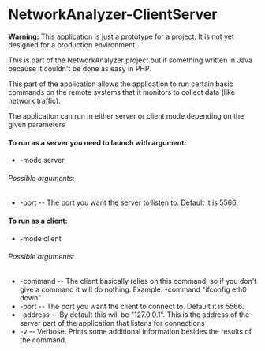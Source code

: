NetworkAnalyzer-ClientServer
============================

**Warning:** This application is just a prototype for a project. It is not yet designed for a production environment.

This is part of the NetworkAnalyzer project but it something written in Java because it couldn't be done as easy in PHP.

This part of the application allows the application to run certain basic commands on the remote systems that it monitors
to collect data (like network traffic).

The application can run in either server or client mode depending on the given parameters

#### To run as a server you need to launch with argument:
* -mode server

###### Possible arguments:
* -port --  The port you want the server to listen to. Default it is 5566.

#### To run as a client:
* -mode client

###### Possible arguments:
* -command  --  The client basically relies on this command, so if you don't give a command it will do nothing. Example: -command "ifconfig eth0 down"
* -port   --    The port you want the client to connect to. Default it is 5566.
* -address  --  By default this will be "127.0.0.1". This is the address of the server part of the application that listens for connections
* -v     --     Verbose. Prints some additional information besides the results of the command.
